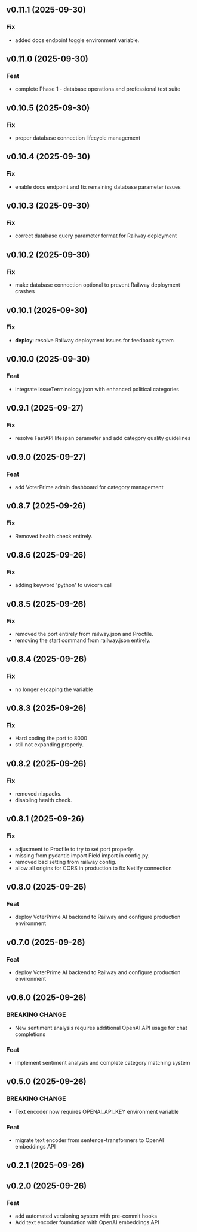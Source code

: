 ## v0.11.1 (2025-09-30)

### Fix

- added docs endpoint toggle environment variable.

## v0.11.0 (2025-09-30)

### Feat

- complete Phase 1 - database operations and professional test suite

## v0.10.5 (2025-09-30)

### Fix

- proper database connection lifecycle management

## v0.10.4 (2025-09-30)

### Fix

- enable docs endpoint and fix remaining database parameter issues

## v0.10.3 (2025-09-30)

### Fix

- correct database query parameter format for Railway deployment

## v0.10.2 (2025-09-30)

### Fix

- make database connection optional to prevent Railway deployment crashes

## v0.10.1 (2025-09-30)

### Fix

- **deploy**: resolve Railway deployment issues for feedback system

## v0.10.0 (2025-09-30)

### Feat

- integrate issueTerminology.json with enhanced political categories

## v0.9.1 (2025-09-27)

### Fix

- resolve FastAPI lifespan parameter and add category quality guidelines

## v0.9.0 (2025-09-27)

### Feat

- add VoterPrime admin dashboard for category management

## v0.8.7 (2025-09-26)

### Fix

- Removed health check entirely.

## v0.8.6 (2025-09-26)

### Fix

- adding keyword 'python' to uvicorn call

## v0.8.5 (2025-09-26)

### Fix

- removed the port entirely from railway.json and Procfile.
- removing the start command from railway.json entirely.

## v0.8.4 (2025-09-26)

### Fix

- no longer escaping the  variable

## v0.8.3 (2025-09-26)

### Fix

- Hard coding the port to 8000
-  still not expanding properly.

## v0.8.2 (2025-09-26)

### Fix

- removed nixpacks.
- disabling health check.

## v0.8.1 (2025-09-26)

### Fix

- adjustment to Procfile to try to set port properly.
- missing from pydantic import Field import in config.py.
- removed bad  setting from railway config.
- allow all origins for CORS in production to fix Netlify connection

## v0.8.0 (2025-09-26)

### Feat

- deploy VoterPrime AI backend to Railway and configure production environment

## v0.7.0 (2025-09-26)

### Feat

- deploy VoterPrime AI backend to Railway and configure production environment

## v0.6.0 (2025-09-26)

### BREAKING CHANGE

- New sentiment analysis requires additional OpenAI API usage for chat completions

### Feat

- implement sentiment analysis and complete category matching system

## v0.5.0 (2025-09-26)

### BREAKING CHANGE

- Text encoder now requires OPENAI_API_KEY environment variable

### Feat

- migrate text encoder from sentence-transformers to OpenAI embeddings API

## v0.2.1 (2025-09-26)

## v0.2.0 (2025-09-26)

### Feat

- add automated versioning system with pre-commit hooks
- Add text encoder foundation with OpenAI embeddings API
